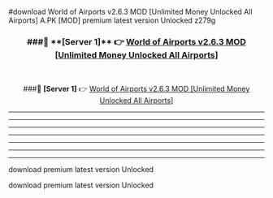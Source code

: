 #download World of Airports v2.6.3 MOD [Unlimited Money Unlocked All Airports]  A.PK [MOD] premium latest version Unlocked z279g 



<div align="center">
<h3>###🔹 **[Server 1]** 👉 <a href="https://download1apk.web.app/">World of Airports v2.6.3 MOD [Unlimited Money Unlocked All Airports] </a></h3><br>


###🔹 **[Server 1]** 👉 <a href="https://download1apk.web.app/">World of Airports v2.6.3 MOD [Unlimited Money Unlocked All Airports] </a></h3>
</div>



----------------------------------------------------------

----------------------------------------------------------

----------------------------------------------------------

----------------------------------------------------------

----------------------------------------------------------

----------------------------------------------------------

----------------------------------------------------------

download premium latest version Unlocked

download premium latest version Unlocked
